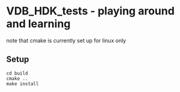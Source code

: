VDB_HDK_tests - playing around and learning
===========================================

note that cmake is currently set up for linux only

Setup
-----
```
cd build
cmake ..
make install
```
